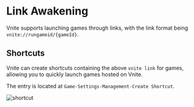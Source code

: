 # Link Awakening

Vnite supports launching games through links, with the link format being `vnite://rungameid/{gameId}`.

## Shortcuts

Vnite can create shortcuts containing the above `vnite link` for games, allowing you to quickly launch games hosted on Vnite.

The entry is located at `Game-Settings-Management-Create Shortcut`.

![shortcut](https://img.timero.xyz/i/2025/04/02/67ed295802aa4.webp)
